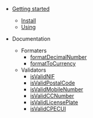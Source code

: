 * [Getting started]()

  * [Install](?id=🔰-how-to-install)
  * [Using](?id=🚀-how-to-use)

* Documentation
  * Formaters
    * [formatDecimalNumber](formaters?id=formatdecimalnumbernumber-stringnumber-options-object)
    * [formatToCurrency](formaters?id=formattocurrencynumber-number-numdecimals-number)
  * Validators
    * [isValidNIF](validators.md?id=isvalidnifnif-string)
    * [isValidPostalCode](validators.md?id=isvalidpostalcodepostalcode-string)
    * [isValidMobileNumber](validators.md?id=isvalidmobilenumbermobilenumber-string)
    * [isValidCCNumber](validators.md?id=isvalidccnumbercitizencardnumber-string)
    * [isValidLicensePlate](validators.md?id=isvalidlicenseplateplatenumber-string)
    * [isValidCPECUI](validators.md?id=isvalidcpecui-string)

